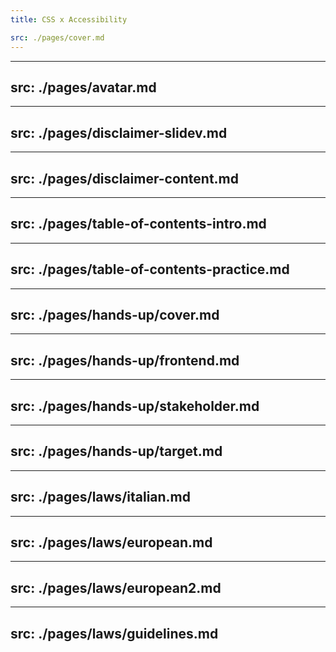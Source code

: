 ```yaml
---
title: CSS x Accessibility

src: ./pages/cover.md
---
```


---
src: ./pages/avatar.md
---

---
src: ./pages/disclaimer-slidev.md
---

---
src: ./pages/disclaimer-content.md
---

---
src: ./pages/table-of-contents-intro.md
---

---
src: ./pages/table-of-contents-practice.md
---

---
src: ./pages/hands-up/cover.md
---

---
src: ./pages/hands-up/frontend.md
---

---
src: ./pages/hands-up/stakeholder.md
---

---
src: ./pages/hands-up/target.md
---

---
src: ./pages/laws/italian.md
---

---
src: ./pages/laws/european.md
---

---
src: ./pages/laws/european2.md
---

---
src: ./pages/laws/guidelines.md
---